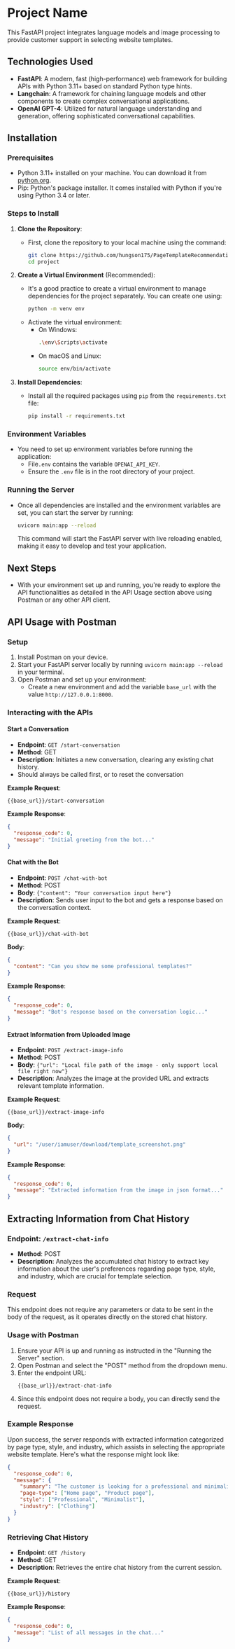 
# Project Name
This FastAPI project integrates language models and image processing to provide customer support in selecting website templates.

## Technologies Used
- **FastAPI**: A modern, fast (high-performance) web framework for building APIs with Python 3.11+ based on standard Python type hints.
- **Langchain**: A framework for chaining language models and other components to create complex conversational applications.
- **OpenAI GPT-4**: Utilized for natural language understanding and generation, offering sophisticated conversational capabilities.

## Installation

### Prerequisites
- Python 3.11+ installed on your machine. You can download it from [python.org](https://www.python.org/downloads/).
- Pip: Python's package installer. It comes installed with Python if you're using Python 3.4 or later.

### Steps to Install
1. **Clone the Repository**:
   - First, clone the repository to your local machine using the command:
     ```bash
     git clone https://github.com/hungson175/PageTemplateRecommendation.git
     cd project
     ```

2. **Create a Virtual Environment** (Recommended):
   - It's a good practice to create a virtual environment to manage dependencies for the project separately. You can create one using:
     ```bash
     python -m venv env
     ```
   - Activate the virtual environment:
     - On Windows:
       ```bash
       .\env\Scripts\activate
       ```
     - On macOS and Linux:
       ```bash
       source env/bin/activate
       ```

3. **Install Dependencies**:
   - Install all the required packages using `pip` from the `requirements.txt` file:
     ```bash
     pip install -r requirements.txt
     ```

### Environment Variables
- You need to set up environment variables before running the application:
  - File`.env` contains the variable `OPENAI_API_KEY`.
  - Ensure the `.env` file is in the root directory of your project.

### Running the Server
- Once all dependencies are installed and the environment variables are set, you can start the server by running:
  ```bash
  uvicorn main:app --reload
  ```
  This command will start the FastAPI server with live reloading enabled, making it easy to develop and test your application.

## Next Steps
- With your environment set up and running, you're ready to explore the API functionalities as detailed in the API Usage section above using Postman or any other API client.

## API Usage with Postman
### Setup
1. Install Postman on your device.
2. Start your FastAPI server locally by running `uvicorn main:app --reload` in your terminal.
3. Open Postman and set up your environment:
   - Create a new environment and add the variable `base_url` with the value `http://127.0.0.1:8000`.

### Interacting with the APIs
#### Start a Conversation
- **Endpoint**: `GET /start-conversation`
- **Method**: GET
- **Description**: Initiates a new conversation, clearing any existing chat history. 
- Should always be called first, or to reset the conversation

**Example Request**:
```plaintext
{{base_url}}/start-conversation
```
**Example Response**:
```json
{
  "response_code": 0,
  "message": "Initial greeting from the bot..."
}
```

#### Chat with the Bot
- **Endpoint**: `POST /chat-with-bot`
- **Method**: POST
- **Body**: `{"content": "Your conversation input here"}`
- **Description**: Sends user input to the bot and gets a response based on the conversation context.

**Example Request**:
```plaintext
{{base_url}}/chat-with-bot
```
**Body**:
```json
{
  "content": "Can you show me some professional templates?"
}
```
**Example Response**:
```json
{
  "response_code": 0,
  "message": "Bot's response based on the conversation logic..."
}
```

#### Extract Information from Uploaded Image
- **Endpoint**: `POST /extract-image-info`
- **Method**: POST
- **Body**: `{"url": "Local file path of the image - only support local file right now"}`
- **Description**: Analyzes the image at the provided URL and extracts relevant template information.

**Example Request**:
```plaintext
{{base_url}}/extract-image-info
```
**Body**:
```json
{
  "url": "/user/iamuser/download/template_screenshot.png"
}
```
**Example Response**:
```json
{
  "response_code": 0, 
  "message": "Extracted information from the image in json format..."
}
```

## Extracting Information from Chat History

### Endpoint: `/extract-chat-info`
- **Method**: POST
- **Description**: Analyzes the accumulated chat history to extract key information about the user's preferences regarding page type, style, and industry, which are crucial for template selection.

### Request
This endpoint does not require any parameters or data to be sent in the body of the request, as it operates directly on the stored chat history.

### Usage with Postman
1. Ensure your API is up and running as instructed in the "Running the Server" section.
2. Open Postman and select the "POST" method from the dropdown menu.
3. Enter the endpoint URL:
   ```plaintext
   {{base_url}}/extract-chat-info
   ```
4. Since this endpoint does not require a body, you can directly send the request.

### Example Response
Upon success, the server responds with extracted information categorized by page type, style, and industry, which assists in selecting the appropriate website template. Here's what the response might look like:

```json
{
  "response_code": 0,
  "message": {
    "summary": "The customer is looking for a professional and minimalistic design for their new clothing brand.",
    "page-type": ["Home page", "Product page"],
    "style": ["Professional", "Minimalist"],
    "industry": ["Clothing"]
  }
}
```

### Retrieving Chat History
- **Endpoint**: `GET /history`
- **Method**: GET
- **Description**: Retrieves the entire chat history from the current session.

**Example Request**:
```plaintext
{{base_url}}/history
```
**Example Response**:
```json
{
  "response_code": 0,
  "message": "List of all messages in the chat..."
}
```
